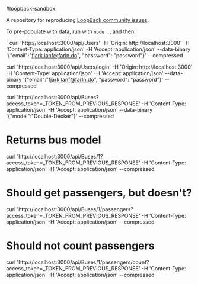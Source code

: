 #loopback-sandbox

A repository for reproducing [LoopBack community issues][wiki-issues].

[wiki-issues]: https://github.com/strongloop/loopback/wiki/Reporting-issues

To pre-populate with data, run with `node .`, and then:

`
curl 'http://localhost:3000/api/Users' -H 'Origin: http://localhost:3000' -H 'Content-Type: application/json' -H 'Accept: application/json' --data-binary '{"email":"fjark.lanf@farln.do", "password": "password"}' --compressed

curl 'http://localhost:3000/api/Users/login' -H 'Origin: http://localhost:3000' -H 'Content-Type: application/json' -H 'Accept: application/json' --data-binary '{"email":"fjark.lanf@farln.do", "password": "password"}' --compressed

curl 'http://localhost:3000/api/Buses?access_token=_TOKEN_FROM_PREVIOUS_RESPONSE' -H 'Content-Type: application/json' -H 'Accept: application/json' --data-binary '{"model":"Double-Decker"}' --compressed

# Returns bus model
curl 'http://localhost:3000/api/Buses/1?access_token=_TOKEN_FROM_PREVIOUS_RESPONSE' -H 'Content-Type: application/json' -H 'Accept: application/json' --compressed

# Should get passengers, but doesn't?
curl 'http://localhost:3000/api/Buses/1/passengers?access_token=_TOKEN_FROM_PREVIOUS_RESPONSE' -H 'Content-Type: application/json' -H 'Accept: application/json' --compressed

# Should not count passengers
curl 'http://localhost:3000/api/Buses/1/passengers/count?access_token=_TOKEN_FROM_PREVIOUS_RESPONSE' -H 'Content-Type: application/json' -H 'Accept: application/json' --compressed
`
